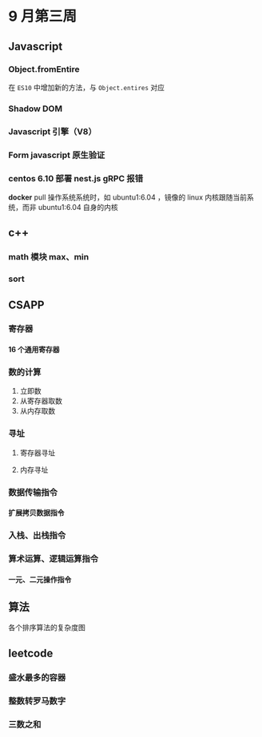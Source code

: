 # 9 月第三周

## Javascript

### Object.fromEntire

在 `ES10` 中增加新的方法，与 `Object.entires` 对应

### Shadow DOM

### Javascript 引擎（V8）

### Form javascript 原生验证

### centos 6.10 部署 nest.js gRPC 报错

**docker** pull 操作系统系统时，如 ubuntu1:6.04 ，镜像的 linux 内核跟随当前系统，而非 ubuntu1:6.04 自身的内核

## c++

### math 模块 max、min

### sort

## CSAPP

### 寄存器

#### 16 个通用寄存器

### 数的计算

1. 立即数
2. 从寄存器取数
3. 从内存取数

### 寻址

1. 寄存器寻址

2. 内存寻址

### 数据传输指令

#### 扩展拷贝数据指令

### 入栈、出栈指令

### 算术运算、逻辑运算指令

#### 一元、二元操作指令

## 算法

各个排序算法的复杂度图

## leetcode

### 盛水最多的容器

### 整数转罗马数字

### 三数之和
